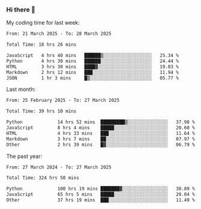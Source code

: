 ### Hi there 👋

My coding time for last week:

<!--START_SECTION:week-->

```txt
From: 21 March 2025 - To: 28 March 2025

Total Time: 18 hrs 26 mins

JavaScript   4 hrs 40 mins   ██████▒░░░░░░░░░░░░░░░░░░   25.34 %
Python       4 hrs 30 mins   ██████░░░░░░░░░░░░░░░░░░░   24.44 %
HTML         3 hrs 30 mins   ████▓░░░░░░░░░░░░░░░░░░░░   19.03 %
Markdown     2 hrs 12 mins   ███░░░░░░░░░░░░░░░░░░░░░░   11.94 %
JSON         1 hr 3 mins     █▒░░░░░░░░░░░░░░░░░░░░░░░   05.77 %
```

<!--END_SECTION:week-->

Last month:

<!--START_SECTION:month-->

```txt
From: 25 February 2025 - To: 27 March 2025

Total Time: 39 hrs 10 mins

Python             14 hrs 52 mins  █████████▒░░░░░░░░░░░░░░░   37.98 %
JavaScript         8 hrs 4 mins    █████░░░░░░░░░░░░░░░░░░░░   20.60 %
HTML               4 hrs 33 mins   ███░░░░░░░░░░░░░░░░░░░░░░   11.64 %
Markdown           3 hrs 7 mins    ██░░░░░░░░░░░░░░░░░░░░░░░   07.97 %
Other              2 hrs 39 mins   █▓░░░░░░░░░░░░░░░░░░░░░░░   06.79 %
```

<!--END_SECTION:month-->

The past year:

<!--START_SECTION:year-->

```txt
From: 27 March 2024 - To: 27 March 2025

Total Time: 324 hrs 50 mins

Python             100 hrs 19 mins ███████▓░░░░░░░░░░░░░░░░░   30.89 %
JavaScript         65 hrs 5 mins   █████░░░░░░░░░░░░░░░░░░░░   20.04 %
Other              37 hrs 19 mins  ███░░░░░░░░░░░░░░░░░░░░░░   11.49 %
```

<!--END_SECTION:year-->
